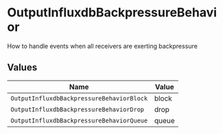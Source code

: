 # OutputInfluxdbBackpressureBehavior

How to handle events when all receivers are exerting backpressure


## Values

| Name                                      | Value                                     |
| ----------------------------------------- | ----------------------------------------- |
| `OutputInfluxdbBackpressureBehaviorBlock` | block                                     |
| `OutputInfluxdbBackpressureBehaviorDrop`  | drop                                      |
| `OutputInfluxdbBackpressureBehaviorQueue` | queue                                     |